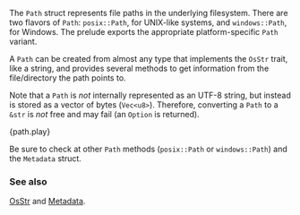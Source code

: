 The `Path` struct represents file paths in the underlying filesystem. There are
two flavors of `Path`: `posix::Path`, for UNIX-like systems, and
`windows::Path`, for Windows. The prelude exports the appropriate
platform-specific `Path` variant.

A `Path` can be created from almost any type that implements the
`OsStr` trait, like a string, and provides several methods to get
information from the file/directory the path points to.

Note that a `Path` is *not* internally represented as an UTF-8 string, but
instead is stored as a vector of bytes (`Vec<u8>`). Therefore, converting a
`Path` to a `&str` is *not* free and may fail (an `Option` is returned).

{path.play}

Be sure to check at other `Path` methods (`posix::Path` or `windows::Path`) and
the `Metadata` struct.

### See also

[OsStr](https://doc.rust-lang.org/std/ffi/struct.OsStr.html) and [Metadata](https://doc.rust-lang.org/std/fs/struct.Metadata.html).
